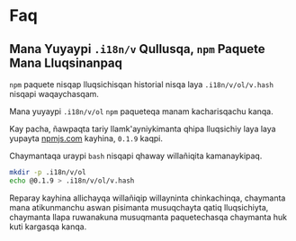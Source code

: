 # Faq

## Mana Yuyaypi `.i18n/v` Qullusqa, `npm` Paquete Mana Lluqsinanpaq

`npm` paquete nisqap lluqsichisqan historial nisqa laya `.i18n/v/ol/v.hash` nisqapi waqaychasqam.

Mana yuyaypi `.i18n/v/ol` `npm` paqueteqa manam kacharisqachu kanqa.

Kay pacha, ñawpaqta tariy llamk'ayniykimanta qhipa lluqsichiy laya laya yupayta [npmjs.com](//npmjs.com) kayhina, `0.1.9` kaqpi.

Chaymantaqa uraypi `bash` nisqapi qhaway willañiqita kamanaykipaq.

```bash
mkdir -p .i18n/v/ol
echo @0.1.9 > .i18n/v/ol/v.hash
```

Reparay kayhina allichayqa willañiqip willayninta chinkachinqa, chaymanta mana atikunmanchu aswan pisimanta musuqchayta qatiq lluqsichiyta, chaymanta llapa ruwanakuna musuqmanta paquetechasqa chaymanta huk kuti kargasqa kanqa.